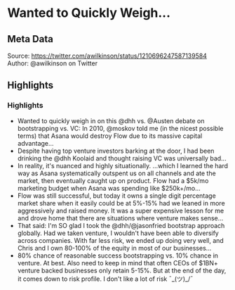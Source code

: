 # Wanted to Quickly Weigh...

## Meta Data

Source:  https://twitter.com/awilkinson/status/1210696247587139584 
Author: @awilkinson on Twitter

## Highlights

### Highlights

- Wanted to quickly weigh in on this @dhh vs. @Austen debate on bootstrapping vs. VC:
  In 2010, @moskov told me (in the nicest possible terms) that Asana would destroy Flow due to its massive capital advantage...
- Despite having top venture investors barking at the door, I had been drinking the @dhh Koolaid and thought raising VC was universally bad...
- In reality, it's nuanced and highly situationally. 
  ...which I learned the hard way as Asana systematically outspent us on all channels and ate the market, then eventually caught up on product. 
  Flow had a $5k/mo marketing budget when Asana was spending like $250k+/mo...
- Flow was still successful, but today it owns a single digit percentage market share when it easily could be at 5%-15% had we leaned in more aggressively and raised money.
  It was a super expensive lesson for me and drove home that there are situations where venture makes sense...
- That said: I'm SO glad I took the @dhh/@jasonfried bootstrap approach globally.
  Had we taken venture, I wouldn't have been able to diversify across companies.
  With far less risk, we ended up doing very well, and Chris and I own 80-100% of the equity in most of our businesses...
- 80% chance of reasonable success bootstrapping vs. 10% chance in venture. At best.
  Also need to keep in mind that often CEOs of $1BN+ venture backed businesses only retain 5-15%.
  But at the end of the day, it comes down to risk profile. I don't like a lot of risk ¯\_(ツ)_/¯
